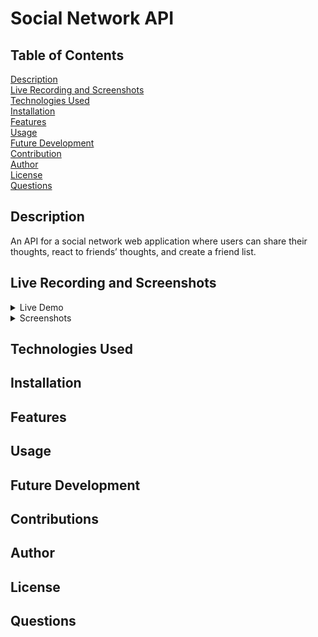 # Social Network API <br>
## Table of Contents
[Description](#Description) <br>
[Live Recording and Screenshots](#LRaS) <br>
[Technologies Used](#Technologies) <br>
[Installation](#Installation) <br>
[Features](#Features) <br>
[Usage](#Usage) <br>
[Future Development](#Future) <br>
[Contribution](#Contribution) <br>
[Author](#Author) <br>
[License](#License) <br>
[Questions](#Questions) <br>

## Description <a name="Description"></a>
An API for a social network web application where users can share their thoughts, react to friends’ thoughts, and create a friend list.
## Live Recording and Screenshots <a name="LRaS"></a>
<details>
<summary>Live Demo</summary>
  
<br>
This is how you dropdown.
</details>

<details>
<summary>Screenshots</summary>
  <ul>
    <li>
      <details>
      <summary>Get Routes</summary>
      <br>
        <img src="https://imgur.com/AwEVsWw.png" alt="get-route" /> <br>
        <img src="https://imgur.com/DZVt8jG.png" alt="get-route" /> <br>
        <img src="https://imgur.com/1H8T9yR.png" alt="get-route" /> <br>
        <img src="https://imgur.com/8po10KT.png" alt="get-route" /> <br>
      </details>
    </li>
    <li>
      <details>
      <summary>Post Routes</summary>
      <br>
        <img src="https://imgur.com/GJY0OTD.png" alt="get-route" /> <br>
        <img src="https://imgur.com/mfMo4VC.png" alt="get-route" /> <br>
        <img src="https://imgur.com/pg9Wg58.png" alt="get-route" /> <br>
        <img src="https://imgur.com/JWK95R5.png" alt="get-route" /> <br>
      </details>
    </li>
    <li>
      <details>
      <summary>Put Routes</summary>
      <br>
      </details>
    </li>
    <li>
      <details>
      <summary>Delete Routes</summary>
      <br>
      </details>
    </li>
  </ul>
</details>


## Technologies Used <a name="Technologies"></a>

## Installation <a name="Installation"></a>

## Features <a name="Features"></a>

## Usage <a name="Usage"></a>

## Future Development <a name="Future"></a>

## Contributions <a name="Contribution"></a>

## Author <a name="Author"></a>

## License <a name="License"></a>

## Questions <a name="Questions"></a>
